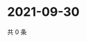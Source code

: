 # 2021-09-30

共 0 条

<!-- BEGIN -->
<!-- 最后更新时间 Thu Sep 30 2021 10:31:34 GMT+0800 (China Standard Time) -->

<!-- END -->
